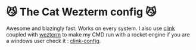 # :smirk_cat: The Cat Wezterm config :smirk_cat:  

Awesome and blazingly fast.
Works on every system.
I also use [clink](https://github.com/chrisant996/clink) coupled with [wezterm](https://github.com/wez/wezterm) to make my CMD run with a rocket engine if you are a windows user check it : [clink-config](https://github.com/theCat69/clink-config).
